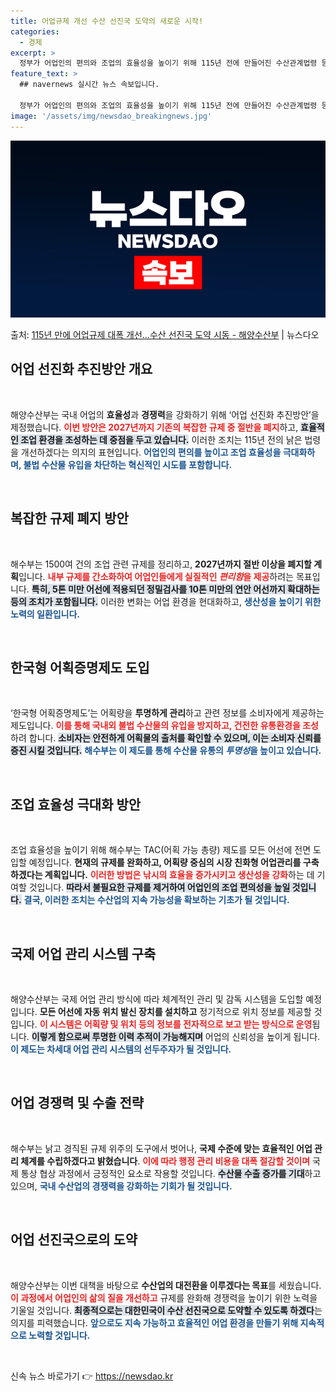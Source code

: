 ```yaml
---
title: 어업규제 개선 수산 선진국 도약의 새로운 시작!
categories:
  - 경제
excerpt: >
  정부가 어업인의 편의와 조업의 효율성을 높이기 위해 115년 전에 만들어진 수산관계법령 등 기존의 복잡다양한…
feature_text: >
  ## navernews 실시간 뉴스 속보입니다.

  정부가 어업인의 편의와 조업의 효율성을 높이기 위해 115년 전에 만들어진 수산관계법령 등 기존의 복잡다양한…
image: '/assets/img/newsdao_breakingnews.jpg'
---
```


![뉴스다오 속보](/assets/img/newsdao_breakingnews.jpg)

<p>출처: <a href="https://newsdao.kr/2004" rel="dofollow">115년 만에 어업규제 대폭 개선…수산 선진국 도약 시동 - 해양수산부</a> | 뉴스다오</p>

<h2 data-ke-size="size26">어업 선진화 추진방안 개요</h2>

<p data-ke-size="size16">&nbsp;</p>
해양수산부는 국내 어업의 <b>효율성</b>과 <b>경쟁력</b>을 강화하기 위해 ‘어업 선진화 추진방안’을 제정했습니다. <b><span style="color: #ee2323;">이번 방안은 2027년까지 기존의 복잡한 규제 중 절반을 폐지</span></b>하고, <b><span style="background-color: #21538527;">효율적인 조업 환경을 조성하는 데 중점을 두고 있습니다.</span></b> 이러한 조치는 115년 전의 낡은 법령을 개선하겠다는 의지의 표현입니다. <b><span style="color: #1a5490;">어업인의 편의를 높이고 조업 효율성을 극대화하며, 불법 수산물 유입을 차단하는 혁신적인 시도를 포함합니다.</span></b>

<p data-ke-size="size16">&nbsp;</p>

<h2 data-ke-size="size26">복잡한 규제 폐지 방안</h2>

<p data-ke-size="size16">&nbsp;</p>
해수부는 1500여 건의 조업 관련 규제를 정리하고, <b>2027년까지 절반 이상을 폐지할 계획</b>입니다. <b><span style="color: #ee2323;">내부 규제를 간소화하여 어업인들에게 실질적인 <i>편리함</i>을 제공</span></b>하려는 목표입니다. <b><span style="background-color: #21538527;">특히, 5톤 미만 어선에 적용되던 정밀검사를 10톤 미만의 연안 어선까지 확대하는 등의 조치가 포함됩니다.</span></b> 이러한 변화는 어업 환경을 현대화하고, <b><span style="color: #1a5490;">생산성을 높이기 위한 노력의 일환입니다.</span></b>

<p data-ke-size="size16">&nbsp;</p>

<h2 data-ke-size="size26">한국형 어획증명제도 도입</h2>

<p data-ke-size="size16">&nbsp;</p>
‘한국형 어획증명제도’는 어획량을 <b>투명하게 관리</b>하고 관련 정보를 소비자에게 제공하는 제도입니다. <b><span style="color: #ee2323;">이를 통해 국내외 불법 수산물의 유입을 방지하고, 건전한 유통환경을 조성</span></b>하려 합니다. <b><span style="background-color: #21538527;">소비자는 안전하게 어획물의 출처를 확인할 수 있으며, 이는 소비자 신뢰를 증진 시킬 것입니다.</span></b> <b><span style="color: #1a5490;">해수부는 이 제도를 통해 수산물 유통의 <i>투명성</i>을 높이고 있습니다.</span></b>

<p data-ke-size="size16">&nbsp;</p>

<h2 data-ke-size="size26">조업 효율성 극대화 방안</h2>

<p data-ke-size="size16">&nbsp;</p>
조업 효율성을 높이기 위해 해수부는 TAC(어획 가능 총량) 제도를 모든 어선에 전면 도입할 예정입니다. <b>현재의 규제를 <b>완화</b>하고, <b>어획량 중심의 시장 친화형 어업관리를 구축</b>하겠다는 계획입니다.</b> <b><span style="color: #ee2323;">이러한 방법은 낚시의 효율을 증가시키고 생산성을 강화</span></b>하는 데 기여할 것입니다. <b><span style="background-color: #21538527;">따라서 불필요한 규제를 제거하여 어업인의 조업 편의성을 높일 것입니다.</span></b> <b><span style="color: #1a5490;">결국, 이러한 조치는 수산업의 지속 가능성을 확보하는 기초가 될 것입니다.</span></b>

<p data-ke-size="size16">&nbsp;</p>

<h2 data-ke-size="size26">국제 어업 관리 시스템 구축</h2>

<p data-ke-size="size16">&nbsp;</p>
해양수산부는 국제 어업 관리 방식에 따라 체계적인 관리 및 감독 시스템을 도입할 예정입니다. <b>모든 어선에 자동 위치 발신 장치를 설치하고</b> 정기적으로 위치 정보를 제공할 것입니다. <b><span style="color: #ee2323;">이 시스템은 어획량 및 위치 등의 정보를 전자적으로 보고 받는 방식으로 운영</span></b>됩니다. <b><span style="background-color: #21538527;">이렇게 함으로써 투명한 이력 추적이 가능해지며</span></b> 어업의 신뢰성을 높이게 됩니다. <b><span style="color: #1a5490;">이 제도는 차세대 어업 관리 시스템의 선두주자가 될 것입니다.</span></b>

<p data-ke-size="size16">&nbsp;</p>

<h2 data-ke-size="size26">어업 경쟁력 및 수출 전략</h2>

<p data-ke-size="size16">&nbsp;</p>
해수부는 낡고 경직된 규제 위주의 도구에서 벗어나, <b>국제 수준에 맞는 효율적인 어업 관리 체계를 수립하겠다고 밝혔습니다</b>. <b><span style="color: #ee2323;">이에 따라 행정 관리 비용을 대폭 절감할 것이며</span></b> 국제 통상 협상 과정에서 긍정적인 요소로 작용할 것입니다. <b><span style="background-color: #21538527;">수산물 수출 증가를 기대</span></b>하고 있으며, <b><span style="color: #1a5490;">국내 수산업의 경쟁력을 강화하는 기회가 될 것입니다.</span></b>

<p data-ke-size="size16">&nbsp;</p>

<h2 data-ke-size="size26">어업 선진국으로의 도약</h2>

<p data-ke-size="size16">&nbsp;</p>
해양수산부는 이번 대책을 바탕으로 <b>수산업의 대전환을 이루겠다는 목표</b>를 세웠습니다. <b><span style="color: #ee2323;">이 과정에서 어업인의 삶의 질을 개선하고</span></b> 규제를 완화해 경쟁력을 높이기 위한 노력을 기울일 것입니다. <b><span style="background-color: #21538527;">최종적으로는 대한민국이 수산 선진국으로 도약할 수 있도록 하겠다</span></b>는 의지를 피력했습니다. <b><span style="color: #1a5490;">앞으로도 지속 가능하고 효율적인 어업 환경을 만들기 위해 지속적으로 노력할 것입니다.</span></b>

<p data-ke-size="size16">&nbsp;</p> 

신속 뉴스 바로가기 👉 <a href="https://newsdao.kr" rel="dofollow">https://newsdao.kr</a>


